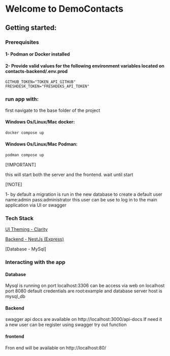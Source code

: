 # 

# Welcome to DemoContacts

## Getting started:
### Prerequisites
#### 1- Podman or Docker installed
#### 2- Provide valid values for the following environment variables located on contacts-backend/.env.prod  
    GITHUB_TOKEN="TOKEN_API_GITHUB"
    FRESHDESK_TOKEN="FRESHDEKS_API_TOKEN"

### run app  with:
first navigate to the base folder of the project 
#### Windows Os/Linux/Mac docker:
```bash
docker compose up
```
#### Windows Os/Linux/Mac Podman:
```bash
podman compose up
```

[!IMPORTANT]

this will start both the server and the frontend. wait until  start

[!NOTE]

1- by default a migration is run in the new database to create a default user name:admin pass:administrator this user can be use to log in to the main application via UI or swagger

### Tech Stack

[UI Theming - Clarity ](https://clarity.design/)

[Backend - NestJs (Express) ](https://docs.nestjs.com/)

[Database - MySql]

### Interacting with the app

#### Database
Mysql is running on port localhost:3306 can be access via web on localhost port 8080 default credentials are root:example and database server host is mysql_db

#### Backend
swagger api docs are available on http://localhost:3000/api-docs
If need it a new user can be register using swagger try out function

#### frontend
Fron end will be available on http://localhost:80/
